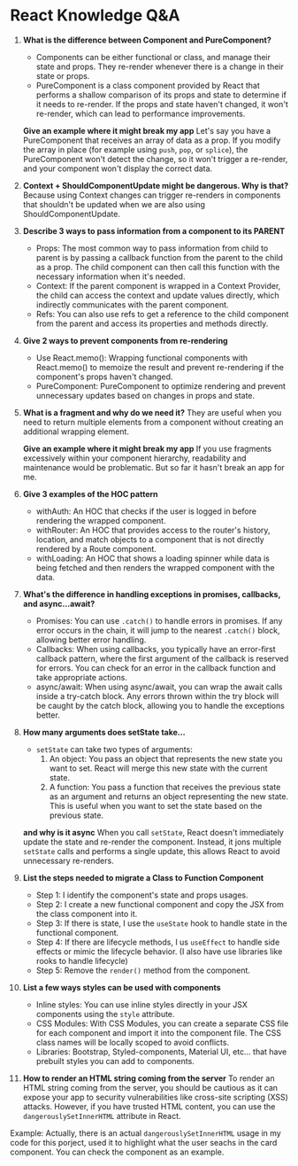 # React Knowledge Q&A

1. **What is the difference between Component and PureComponent?**
   - Components can be either functional or class, and manage their state and props. They re-render whenever there is a change in their state or props.
   - PureComponent is a class component provided by React that performs a shallow comparison of its props and state to determine if it needs to re-render. If the props and state haven't changed, it won't re-render, which can lead to performance improvements.

   **Give an example where it might break my app**
   Let's say you have a PureComponent that receives an array of data as a prop. If you modify the array in place (for example using `push`, `pop`, or `splice`), the PureComponent won't detect the change, so it won't trigger a re-render, and your component won't display the correct data.

2. **Context + ShouldComponentUpdate might be dangerous. Why is that?**
   Because using Context changes can trigger re-renders in components that shouldn't be updated when we are also using ShouldComponentUpdate.

3. **Describe 3 ways to pass information from a component to its PARENT**
   - Props: The most common way to pass information from child to parent is by passing a callback function from the parent to the child as a prop. The child component can then call this function with the necessary information when it's needed.
   - Context: If the parent component is wrapped in a Context Provider, the child can access the context and update values directly, which indirectly communicates with the parent component.
   - Refs: You can also use refs to get a reference to the child component from the parent and access its properties and methods directly.

4. **Give 2 ways to prevent components from re-rendering**
   - Use React.memo(): Wrapping functional components with React.memo() to memoize the result and prevent re-rendering if the component's props haven't changed.
   - PureComponent: PureComponent to optimize rendering and prevent unnecessary updates based on changes in props and state.

5. **What is a fragment and why do we need it?**
   They are useful when you need to return multiple elements from a component without creating an additional wrapping element.

   **Give an example where it might break my app**
   If you use fragments excessively within your component hierarchy, readability and maintenance would be problematic. But so far it hasn't break an app for me.

6. **Give 3 examples of the HOC pattern**
   - withAuth: An HOC that checks if the user is logged in before rendering the wrapped component.
   - withRouter: An HOC that provides access to the router's history, location, and match objects to a component that is not directly rendered by a Route component.
   - withLoading: An HOC that shows a loading spinner while data is being fetched and then renders the wrapped component with the data.

7. **What's the difference in handling exceptions in promises, callbacks, and async…await?**
   - Promises: You can use `.catch()` to handle errors in promises. If any error occurs in the chain, it will jump to the nearest `.catch()` block, allowing better error handling.
   - Callbacks: When using callbacks, you typically have an error-first callback pattern, where the first argument of the callback is reserved for errors. You can check for an error in the callback function and take appropriate actions.
   - async/await: When using async/await, you can wrap the await calls inside a try-catch block. Any errors thrown within the try block will be caught by the catch block, allowing you to handle the exceptions better.

8. **How many arguments does setState take...**
   - `setState` can take two types of arguments:
     1. An object: You pass an object that represents the new state you want to set. React will merge this new state with the current state.
     2. A function: You pass a function that receives the previous state as an argument and returns an object representing the new state. This is useful when you want to set the state based on the previous state.

   **and why is it async** When you call `setState`, React doesn't immediately update the state and re-render the component. Instead, it jons multiple `setState` calls and performs a single update, this allows React to avoid unnecessary re-renders.

9. **List the steps needed to migrate a Class to Function Component**
   - Step 1: I identify the component's state and props usages.
   - Step 2: I create a new functional component and copy the JSX from the class component into it.
   - Step 3: If there is state, I use the `useState` hook to handle state in the functional component.
   - Step 4: If there are lifecycle methods, I us `useEffect` to handle side effects or mimic the lifecycle behavior. (I also have use libraries like rooks to handle lifecycle)
   - Step 5: Remove the `render()` method from the component.

10. **List a few ways styles can be used with components**
    - Inline styles: You can use inline styles directly in your JSX components using the `style` attribute.
    - CSS Modules: With CSS Modules, you can create a separate CSS file for each component and import it into the component file. The CSS class names will be locally scoped to avoid conflicts.
    - Libraries: Bootstrap, Styled-components, Material UI, etc... that have prebuilt styles you can add to components.

11. **How to render an HTML string coming from the server**
    To render an HTML string coming from the server, you should be cautious as it can expose your app to security vulnerabilities like cross-site scripting (XSS) attacks. However, if you have trusted HTML content, you can use the `dangerouslySetInnerHTML` attribute in React.

   Example: Actually, there is an actual `dangerouslySetInnerHTML` usage in my code for this porject, used it to highlight what the user seachs in the card component. You can check the <PersonCard /> component as an example.
